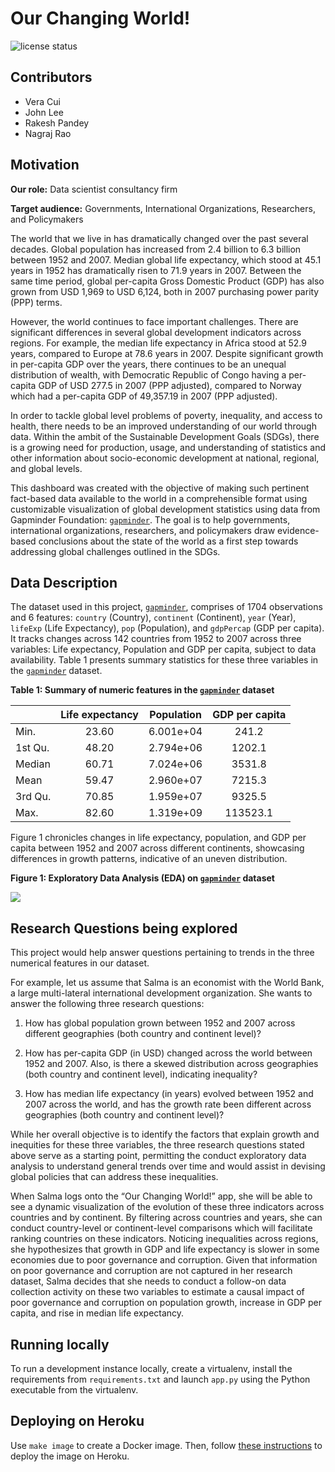 # Our Changing World!

![license
status](https://img.shields.io/github/license/UBC-MDS/our_changing_world)

## Contributors

-   Vera Cui
-   John Lee
-   Rakesh Pandey
-   Nagraj Rao

## Motivation

**Our role:** Data scientist consultancy firm 

**Target audience:** Governments, International Organizations, Researchers, and Policymakers

The world that we live in has dramatically changed over the past several decades. Global population has increased from 2.4 billion to 6.3 billion between 1952 and 2007. Median global life expectancy, which stood at 45.1 years in 1952 has dramatically risen to 71.9 years in 2007. Between the same time period, global per-capita Gross Domestic Product (GDP) has also grown from USD 1,969 to USD 6,124, both in 2007 purchasing power parity (PPP) terms.

However, the world continues to face important challenges. There are significant differences in several global development indicators across regions. For example, the median life expectancy in Africa stood at 52.9 years, compared to Europe at 78.6 years in 2007. Despite significant
growth in per-capita GDP over the years, there continues to be an unequal distribution of wealth, with Democratic Republic of Congo having a per-capita GDP of USD 277.5 in 2007 (PPP adjusted), compared to Norway which had a per-capita
GDP of 49,357.19 in 2007 (PPP adjusted).

In order to tackle global level problems of poverty, inequality, and access to health, there needs to be an improved understanding of our world through data. Within the ambit of the Sustainable Development Goals (SDGs), there is a growing need for production, usage, and understanding of statistics and other information about socio-economic
development at national, regional, and global levels.

This dashboard was created with the objective of making such pertinent fact-based data available to the world in a comprehensible format using customizable visualization of global development statistics using data
from Gapminder Foundation: [`gapminder`](https://www.gapminder.org/). The goal is to help governments, international organizations, researchers, and policymakers draw evidence-based conclusions about the state of the world as a first step towards addressing global challenges outlined in the SDGs.

## Data Description

The dataset used in this project, [`gapminder`](https://www.gapminder.org/), comprises of 1704 observations and 6 features: `country` (Country), `continent`  (Continent), `year` (Year), `lifeExp` (Life Expectancy), `pop` (Population), and `gdpPercap` (GDP per capita). It tracks changes across 142 countries from 1952 to 2007 across three variables: Life expectancy, Population and GDP per capita, subject to data availability. Table 1 presents summary statistics for these three variables in the [`gapminder`](https://www.gapminder.org/) dataset.


**Table 1: Summary of numeric features in the [`gapminder`](https://www.gapminder.org/) dataset**

|         | Life expectancy | Population | GDP per capita |
|:--------|:---------------:|:----------:|:--------------:|
| Min.    |      23.60      | 6.001e+04  |     241.2      |
| 1st Qu. |      48.20      | 2.794e+06  |     1202.1     |
| Median  |      60.71      | 7.024e+06  |     3531.8     |
| Mean    |      59.47      | 2.960e+07  |     7215.3     |
| 3rd Qu. |      70.85      | 1.959e+07  |     9325.5     |
| Max.    |      82.60      | 1.319e+09  |    113523.1    |


Figure 1 chronicles changes in life expectancy, population, and GDP per capita between 1952 and 2007 across different continents, showcasing differences in growth patterns, indicative of an uneven distribution.


**Figure 1: Exploratory Data Analysis (EDA) on [`gapminder`](https://www.gapminder.org/) dataset**

![](https://user-images.githubusercontent.com/82998596/154370232-91373e7f-2f36-4cf7-bfde-b40bff141696.png)

## Research Questions being explored

This project would help answer questions pertaining to trends in the three numerical features in our dataset. 

For example, let us assume that Salma is an economist with the World Bank, a large multi-lateral international development organization. She wants to answer the following three research questions:

1.  How has global population grown between 1952 and 2007 across different geographies (both country and continent level)?

2.  How has per-capita GDP (in USD) changed across the world between 1952 and 2007. Also, is there a skewed distribution across geographies (both country and continent level), indicating inequality?

3.  How has median life expectancy (in years) evolved between 1952 and 2007 across the world, and has the growth rate been different across geographies (both country and continent level)?

While her overall objective is to identify the factors that explain growth and inequities for these three variables, the three research questions stated above serve as a starting point, permitting the conduct exploratory data analysis to understand general trends over time and would assist in devising global policies that can address these inequalities.

When Salma logs onto the “Our Changing World!” app, she will be able to see a dynamic visualization of the evolution of these three indicators across countries and by continent. By filtering across countries and years, she can conduct country-level or continent-level comparisons which will facilitate ranking countries on these indicators. Noticing
inequalities across regions, she hypothesizes that growth in GDP and life expectancy is slower in some economies due to poor governance and corruption. Given that information on poor governance and corruption are not captured in her research dataset, Salma decides that she needs to conduct a follow-on data collection activity on these two variables to estimate a causal impact of poor governance and corruption on population
growth, increase in GDP per capita, and rise in median life expectancy.

## Running locally

To run a development instance locally, create a virtualenv, install the requirements from `requirements.txt` and launch `app.py` using the Python executable from the virtualenv.

## Deploying on Heroku

Use `make image` to create a Docker image. Then, follow [these
instructions](link_to_url) to deploy the image on Heroku.
